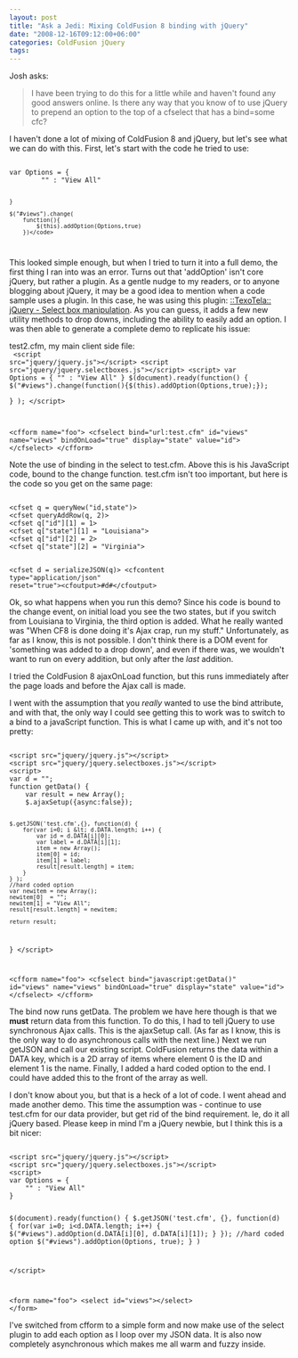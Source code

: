 ```yaml
---
layout: post
title: "Ask a Jedi: Mixing ColdFusion 8 binding with jQuery"
date: "2008-12-16T09:12:00+06:00"
categories: ColdFusion jQuery 
tags: 
---
```


Josh asks:

<blockquote>
<p>
I have been trying to do this for a little while and haven't found any good answers online. Is there any way that you know of to use jQuery to prepend an option to the top of a cfselect that has a bind=some cfc?
</p>
</blockquote>

I haven't done a lot of mixing of ColdFusion 8 and jQuery, but let's see what we can do with this. First, let's start with the code he tried to use:
<!--more-->
<code>
var Options = {
        "" : "View All"
        
    }
    
    $("#views").change(
        function(){
            $(this).addOption(Options,true)
        })</code>

</code>

This looked simple enough, but when I tried to turn it into a full demo, the first thing I ran into was an error. Turns out that 'addOption' isn't core jQuery, but rather a plugin. As a gentle nudge to my readers, or to anyone blogging about jQuery, it may be a good idea to mention when a code sample uses a plugin. In this case, he was using this plugin: <a href="http://www.texotela.co.uk/code/jquery/select/">::TexoTela:: jQuery - Select box manipulation</a>. As you can guess, it adds a few new utility methods to drop downs, including the ability to easily add an option. I was then able to generate a complete demo to replicate his issue:

test2.cfm, my main client side file:<br/>
<code>
&lt;script src="jquery/jquery.js"&gt;&lt;/script&gt;
&lt;script src="jquery/jquery.selectboxes.js"&gt;&lt;/script&gt;
&lt;script&gt;
var Options = {
"" : "View All"
}
$(document).ready(function() {
	$("#views").change(function(){$(this).addOption(Options,true);});					  
}
);
&lt;/script&gt;


&lt;cfform name="foo"&gt;
&lt;cfselect bind="url:test.cfm" id="views" name="views" bindOnLoad="true" display="state" value="id"&gt;
&lt;/cfselect&gt;
&lt;/cfform&gt;
</code>

Note the use of binding in the select to test.cfm. Above this is his JavaScript code, bound to the change function. test.cfm isn't too important, but here is the code so you get on the same page:

<code>
&lt;cfset q = queryNew("id,state")&gt;
&lt;cfset queryAddRow(q, 2)&gt;
&lt;cfset q["id"][1] = 1&gt;
&lt;cfset q["state"][1] = "Louisiana"&gt;
&lt;cfset q["id"][2] = 2&gt;
&lt;cfset q["state"][2] = "Virginia"&gt;

&lt;cfset d = serializeJSON(q)&gt;
&lt;cfcontent type="application/json" reset="true"&gt;&lt;cfoutput&gt;#d#&lt;/cfoutput&gt;
</code>

Ok, so what happens when you run this demo? Since his code is bound to the change event, on initial load you see the two states, but if you switch from Louisiana to Virginia, the third option is added. What he really wanted was "When CF8 is done doing it's Ajax crap, run my stuff." Unfortunately, as far as I know, this is not possible. I don't think there is a DOM event for 'something was added to a drop down', and even if there was, we wouldn't want to run on every addition, but only after the <i>last</i> addition. 

I tried the ColdFusion 8 ajaxOnLoad function, but this runs immediately after the page loads and before the Ajax call is made. 

I went with the assumption that you <i>really</i> wanted to use the bind attribute, and with that, the only way I could see getting this to work was to switch to a bind to a javaScript function. This is what I came up with, and it's not too pretty:

<code>
&lt;script src="jquery/jquery.js"&gt;&lt;/script&gt;
&lt;script src="jquery/jquery.selectboxes.js"&gt;&lt;/script&gt;
&lt;script&gt;
var d = "";
function getData() {
	var result = new Array();
	$.ajaxSetup({async:false});
	
	$.getJSON('test.cfm',{}, function(d) {
		for(var i=0; i &lt; d.DATA.length; i++) {
			var id = d.DATA[i][0];
			var label = d.DATA[i][1];
			item = new Array();
			item[0] = id;
			item[1] = label;
			result[result.length] = item;
		}
	} );
	//hard coded option 
	var newitem = new Array();
	newitem[0]  = "";
	newitem[1] = "View All";
	result[result.length] = newitem;
	
	return result;	
}
&lt;/script&gt;


&lt;cfform name="foo"&gt;
&lt;cfselect bind="javascript:getData()" id="views" name="views" bindOnLoad="true" display="state" value="id"&gt;
&lt;/cfselect&gt;
&lt;/cfform&gt;
</code>

The bind now runs getData. The problem we have here though is that we <b>must</b> return data from this function. To do this, I had to tell jQuery to use synchronous Ajax calls. This is the ajaxSetup call. (As far as I know, this is the only way to do asynchronous calls with the next line.) Next we run getJSON and call our existing script. ColdFusion returns the data within a DATA key, which is a 2D array of items where element 0 is the ID and element 1 is the name. Finally, I added a hard coded option to the end. I could have added this to the front of the array as well.

I don't know about you, but that is a heck of a lot of code. I went ahead and made another demo. This time the assumption was - continue to use test.cfm for our data provider, but get rid of the bind requirement. Ie, do it all jQuery based. Please keep in mind I'm a jQuery newbie, but I think this is a bit nicer:

<code>
&lt;script src="jquery/jquery.js"&gt;&lt;/script&gt;
&lt;script src="jquery/jquery.selectboxes.js"&gt;&lt;/script&gt;
&lt;script&gt;
var Options = {
	"" : "View All"        
}

$(document).ready(function() {
		$.getJSON('test.cfm', {}, function(d) {
			for(var i=0; i&lt;d.DATA.length; i++) {
				$("#views").addOption(d.DATA[i][0], d.DATA[i][1]);
			}
		});
		//hard coded option
		$("#views").addOption(Options, true);
	}
)

&lt;/script&gt;

&lt;form name="foo"&gt;
&lt;select id="views"&gt;&lt;/select&gt;
&lt;/form&gt;
</code>

I've switched from cfform to a simple form and now make use of the select plugin to add each option as I loop over my JSON data. It is also now completely asynchronous which makes me all warm and fuzzy inside.